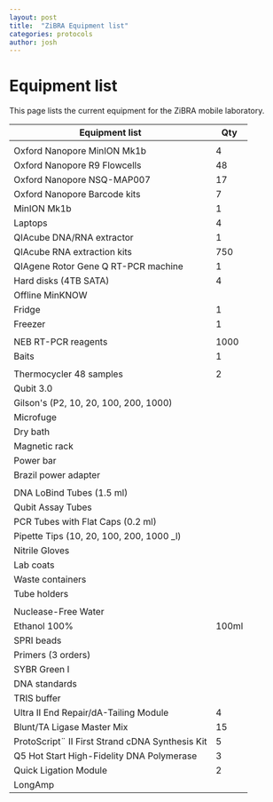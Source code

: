 ```yaml
---
layout: post
title:  "ZiBRA Equipment list"
categories: protocols
author: josh
---
```


# Equipment list

This page lists the current equipment for the ZiBRA mobile laboratory.


| Equipment list                                  | Qty   |
|-------------------------------------------------|-------|
|                                                 |       |
| Oxford Nanopore MinION Mk1b                     | 4     |
| Oxford Nanopore R9 Flowcells                    | 48    |
| Oxford Nanopore NSQ-MAP007                      | 17    |
| Oxford Nanopore Barcode kits                    | 7     |
| MinION Mk1b                                     | 1     |
| Laptops                                         | 4     |
| QIAcube DNA/RNA extractor                       | 1     |
| QIAcube RNA extraction kits                     | 750   |
| QIAgene Rotor Gene Q RT-PCR machine             | 1     |
| Hard disks (4TB SATA)                           | 4     |
| Offline MinKNOW                                 |       |
| Fridge                                          | 1     |
| Freezer                                         | 1     |
|                                                 |       |
| NEB RT-PCR reagents                             | 1000  |
| Baits                                           | 1     |
|                                                 |       |
| Thermocycler 48 samples                         | 2     |
| Qubit 3.0                                       |       |
| Gilson's (P2, 10, 20, 100, 200, 1000)           |       |
| Microfuge                                       |       |
| Dry bath                                        |       |
| Magnetic rack                                   |       |
| Power bar                                       |       |
| Brazil power adapter                            |       |
|                                                 |       |
| DNA LoBind Tubes (1.5 ml)                       |       |
| Qubit Assay Tubes                               |       |
| PCR Tubes with Flat Caps (0.2 ml)               |       |
| Pipette Tips (10, 20, 100, 200, 1000 _l)        |       |
| Nitrile Gloves                                  |       |
| Lab coats                                       |       |
| Waste containers                                |       |
| Tube holders                                    |       |
|                                                 |       |
| Nuclease-Free Water                             |       |
| Ethanol 100%                                    | 100ml |
| SPRI beads                                      |       |
| Primers (3 orders)                              |       |
| SYBR Green I                                    |       |
| DNA standards                                   |       |
| TRIS buffer                                     |       |
| Ultra II End Repair/dA-Tailing Module           | 4     |
| Blunt/TA Ligase Master Mix                      | 15    |
| ProtoScript¨ II First Strand cDNA Synthesis Kit | 5     |
| Q5 Hot Start High-Fidelity DNA Polymerase       | 3     |
| Quick Ligation Module                           | 2     |
| LongAmp                                         |       |
